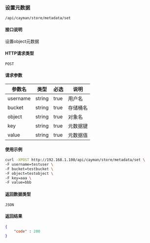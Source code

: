 ### 设置元数据
`/api/cayman/store/metadata/set`

#### 接口说明
设置object元数据

#### HTTP请求类型
`POST`

#### 请求参数
|参数名|类型|必选|说明|
|--|--|--|--|
|username|string|true|用户名|
|bucket|string|true|存储桶名|
|object|string|true|对象名|
|key|string|true|元数据键|
|value|string|true|元数据值|

#### 使用示例
```sh
curl -XPOST http://192.168.1.100/api/cayman/store/metadata/set \
-F username=testuser \
-F bucket=testbucket \
-F object=testobject \
-F key=aaa \
-F value=bbb
```

#### 返回数据类型
`JSON`

#### 返回结果
```json
{
    "code" : 200
}
```